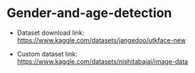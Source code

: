 # Gender-and-age-detection
* Dataset download link:
https://www.kaggle.com/datasets/jangedoo/utkface-new

* Custom dataset link:
https://www.kaggle.com/datasets/nishitabajaj/image-data
